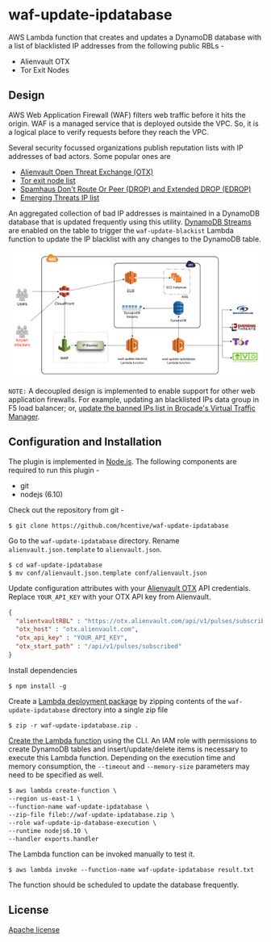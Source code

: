 waf-update-ipdatabase
=====================

AWS Lambda function that creates and updates a DynamoDB database with a list of blacklisted IP addresses from the following public RBLs -
* Alienvault OTX
* Tor Exit Nodes

## Design
AWS Web Application Firewall (WAF) filters web traffic before it hits the origin. WAF is a managed service that is deployed outside the VPC. So, it is a logical place to verify requests before they reach the VPC.

Several security focussed organizations publish reputation lists with IP addresses of bad actors. Some popular ones are
* [Alienvault Open Threat Exchange (OTX)](https://www.alienvault.com/open-threat-exchange)
* [Tor exit node list](https://check.torproject.org/exit-addresses)
* [Spamhaus Don't Route Or Peer (DROP) and Extended DROP (EDROP)](https://www.spamhaus.org/drop/drop.txt)
* [Emerging Threats IP list](https://rules.emergingthreats.net/fwrules/emerging-Block-IPs.txt)

An aggregated collection of bad IP addresses is maintained in a DynamoDB database that is updated frequently using this utility. [DynamoDB Streams](http://docs.aws.amazon.com/amazondynamodb/latest/developerguide/Streams.html) are enabled on the table to trigger the `waf-update-blackist` Lambda function to update the IP blacklist with any changes to the DynamoDB table.

![WAF Update Design](waf-update-ipdatabase.png)

`NOTE:` A decoupled design is implemented to enable support for other web application firewalls. For example, updating an blacklisted IPs data group in F5 load balancer; or, [update the banned IPs list in Brocade's Virtual Traffic Manager](https://github.com/hcentive/brocade-update-firewall).

## Configuration and Installation
The plugin is implemented in [Node.js](https://nodejs.org/en/). The following components are required to run this plugin -
* git
* nodejs (6.10)

Check out the repository from git -
```
$ git clone https://github.com/hcentive/waf-update-ipdatabase
```
Go to the `waf-update-ipdatabase` directory. Rename `alienvault.json.template` to `alienvault.json`.
```
$ cd waf-update-ipdatabase
$ mv conf/alienvault.json.template conf/alienvault.json
```
Update configuration attributes with your [Alienvault OTX](https://www.alienvault.com/open-threat-exchange) API credentials. Replace `YOUR_API_KEY` with your OTX API key from Alienvault.
``` json
{
  "alientvaultRBL" : "https://otx.alienvault.com/api/v1/pulses/subscribed",
  "otx_host" : "otx.alienvault.com",
  "otx_api_key" : "YOUR_API_KEY",
  "otx_start_path" : "/api/v1/pulses/subscribed"
}
```
Install dependencies
```
$ npm install -g
```
Create a [Lambda deployment package](http://docs.aws.amazon.com/lambda/latest/dg/nodejs-create-deployment-pkg.html) by zipping contents of the `waf-update-ipdatabase` directory into a single zip file
```
$ zip -r waf-update-ipdatabase.zip .
```
[Create the Lambda function](http://docs.aws.amazon.com/cli/latest/reference/lambda/create-function.html) using the CLI. An IAM role with permissions to create DynamoDB tables and insert/update/delete items is necessary to execute this Lambda function. Depending on the execution time and memory consumption, the `--timeout` and `--memory-size` parameters may need to be specified as well.
```
$ aws lambda create-function \
--region us-east-1 \
--function-name waf-update-ipdatabase \
--zip-file fileb://waf-update-ipdatabase.zip \
--role waf-update-ip-database-execution \
--runtime nodejs6.10 \
--handler exports.handler
```
The Lambda function can be invoked manually to test it.
```
$ aws lambda invoke --function-name waf-update-ipdatabase result.txt
```
The function should be scheduled to update the database frequently.

## License
[Apache license](http://www.apache.org/licenses/LICENSE-2.0)
